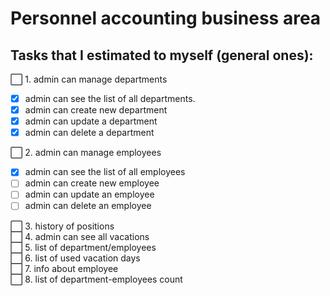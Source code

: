 # Personnel accounting business area

## Tasks that I estimated to myself (general ones):
:white_large_square: 1. admin can manage departments
- [X] admin can see the list of all departments.
- [X] admin can create new department
- [X] admin can update a department
- [X] admin can delete a department    

:white_large_square: 2. admin can manage employees    
- [X] admin can see the list of all employees
- [ ] admin can create new employee
- [ ] admin can update an employee
- [ ] admin can delete an employee

:white_large_square: 3. history of positions    
:white_large_square: 4. admin can see all vacations    
:white_large_square: 5. list of department/employees    
:white_large_square: 6. list of used vacation days    
:white_large_square: 7. info about employee    
:white_large_square: 8. list of department-employees count    